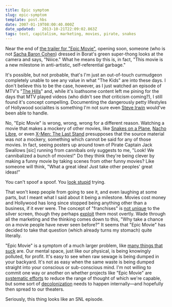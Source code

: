 ```yaml
---
title: Epic symptom
slug: epic-symptom
template: post.hbs
date: 2007-01-19T08:00:40.000Z
date_updated:   2013-10-21T22:09:02.863Z
tags: text, capitalism, marketing, movies, pirate, snakes
---
```


Near the end of <a href="http://www.epicmoviethemovie.com/" title="EpicMovieTheMovie.com">the trailer for "Epic Movie"</a>, opening soon, someone (who is not <a href="http://www.hfpa.org/videogallery/video/49514/" title="SBC interviewed after Golden Globes">Sacha Baron Cohen</a>) dressed in Borat's green super-thong looks at the camera and says, "Niiice." What he means by this is, in fact, "This movie is a new milestone in anti-artistic, self-referential garbage."<!--more-->

It's possible, but not probable, that's I'm just an out-of-touch curmudgeon completely unable to see any value in what "The Kids" are into these days. I don't believe this to be the case, however, as I just watched an episode of MTV's "<a href="http://www.mtv.com/ontv/dyn/the_hills/series.jhtml" title="TheHills.MTV.com">The Hills</a>" and, while it's loathsome content left me pining for the days that MTV played videos (who didn't see <em>that</em> criticism coming?), I still found it's concept compelling. Documenting the dangerously petty lifestyles of Hollywood socialites is something I'm not sure even <a href="http://animal.discovery.com/fansites/crochunter/crochunter.html" title="It sucks having to use the past tense here...">Steve Irwin</a> would've been able to handle.

No, "Epic Movie" is wrong, wrong, wrong for a different reason. Watching a movie that makes a mockery of other movies, like <a href="http://www.imdb.com/title/tt0417148/" title="SoaP on IMDB">Snakes on a Plane</a>, <a href="http://www.imdb.com/title/tt0457510/" title="Nacho Libre on IMDB">Nacho Libre</a>, or even <a href="http://www.imdb.com/title/tt0376994/" title="X-3 on IMDB">X-Men: The Last Stand</a> presupposes that the source material was <em>not</em> a mockery, something which cannot be said for any of those movies. In fact, seeing posters up around town of Pirate Captain Jack Swallows [sic] running from cannibals only suggests to me, "Look! We cannibalized a bunch of movies!" Do they think they're being clever by making a funny movie by taking scenes from other funny movies? Like someone will think, "What a great idea! Just take other peoples' great ideas!"

You can't spoof a spoof. You <a href="http://www.foxnews.com/story/0,2933,244882,00.html" title="Colbert on OReilly">look stupid</a> trying.

That won't keep people from going to see it, and even laughing at some parts, but I meant what I said about it being a milestone. Movies cost money and Hollywood has long since stopped being anything other than a business, if it ever were. The concept of "franchises" is <a href="http://www.scholastic.com/harrypotter/" title="Harry Potter at Scholastic">not unique</a> to the silver screen, though they perhaps <a href="http://harrypotter.warnerbros.com/" title="Harry Potter on Warner Bros">exploit</a> them most overtly. Wade through all the marketing and the thinking comes down to this, "Why take a chance on a movie people have never seen before?" It seems that "Epic Movie" has decided to take that question (which already turns my stomach) quite literally.

"Epic Movie" is a symptom of a much larger problem, like <a href="http://www.getitstraightby2008.org/" title="Voting fraud, for one">many things that suck</a> are. Our mental space, just like our physical, is being knowingly polluted, for profit. It's easy to see when raw sewage is being dumped in your backyard. It's not as easy when the same waste is being dumped straight into your conscious or sub-conscious mind. I'm not willing to commit one way or another on whether projects like "Epic Movie" are <a href="http://www.sedhe.net/dystopia/language.php" title="1984 and the Language of Oppression">systematic efforts</a> to reduce the range of thought of which we're capable, but some sort of <a href="http://www.rachel.org/bulletin/index.cfm?issue_ID=2489" title="Decolonizing the Revolutionary Imagination">decolonization</a> needs to happen internally&mdash;and hopefully then spread to our theaters.

Seriously, this thing looks like an SNL episode.

